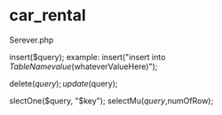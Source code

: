 ﻿# car_rental
Serever.php

insert($query);
example: insert("insert into $TableName value ($whateverValueHere)");

delete($query);
update($query);

slectOne($query, "$key");
selectMu($query,$numOfRow);
